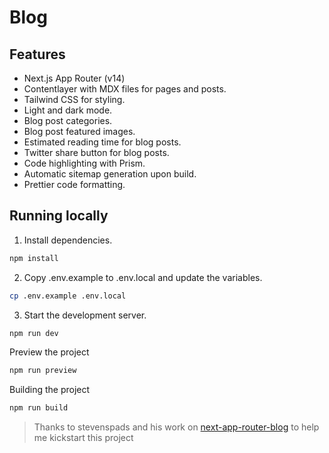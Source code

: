 # Blog

## Features

- Next.js App Router (v14)
- Contentlayer with MDX files for pages and posts.
- Tailwind CSS for styling.
- Light and dark mode.
- Blog post categories.
- Blog post featured images.
- Estimated reading time for blog posts.
- Twitter share button for blog posts.
- Code highlighting with Prism.
- Automatic sitemap generation upon build.
- Prettier code formatting.

## Running locally

1. Install dependencies.

```bash
npm install
```

2. Copy .env.example to .env.local and update the variables.

```bash
cp .env.example .env.local
```

3. Start the development server.

```bash
npm run dev
```

Preview the project

```bash
npm run preview
```

Building the project

```bash
npm run build
```

> Thanks to stevenspads and his work on [next-app-router-blog](https://github.com/stevenspads/next-app-router-blog) to help me kickstart this project
